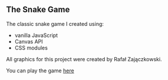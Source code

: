 ## The Snake Game

The classic snake game I created using:
- vanilla JavaScript
- Canvas API
- CSS modules

All graphics for this project were created by Rafał Zajączkowski.

You can play the game [here](https://sandra-michalska.github.io/snake/)
